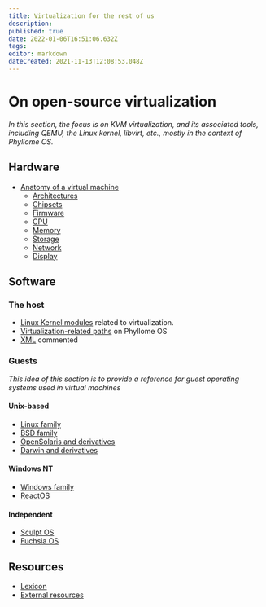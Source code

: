 ```yaml
---
title: Virtualization for the rest of us
description: 
published: true
date: 2022-01-06T16:51:06.632Z
tags: 
editor: markdown
dateCreated: 2021-11-13T12:08:53.048Z
---
```


# On open-source virtualization

*In this section, the focus is on KVM virtualization, and its associated tools, including QEMU, the Linux kernel, libvirt, etc., mostly in the context of Phyllome OS.* 

## Hardware

* [Anatomy of a virtual machine](/virt/vm)
	* [Architectures](/virt/architectures)
	* [Chipsets](/virt/chipset)
  * [Firmware](/virt/firmware)
  * [CPU](/virt/cpu)
  * [Memory](/virt/memory)
  * [Storage](/virt/storage)
  * [Network](/virt/network)
  * [Display](/virt/display)

## Software

### The host

* [Linux Kernel modules](/virt/kernel-modules) related to virtualization.
* [Virtualization-related paths](/virt/linux-paths) on Phyllome OS
* [XML](/virt/xml) commented

### Guests

*This idea of this section is to provide a reference for guest operating systems used in virtual machines*

#### Unix-based

* [Linux family](/virt/linux)
* [BSD family](/virt/bsd)
* [OpenSolaris and derivatives](/virt/opensolaris)
* [Darwin and derivatives](/virt/darwin)

#### Windows NT
	
* [Windows family](/virt/windows)
* [ReactOS](/virt/reactos)

#### Independent

* [Sculpt OS](/virt/sculpt-os)
* [Fuchsia OS](/virt/fuchsia-os)

## Resources

* [Lexicon](/virt/lexicon) 
* [External resources](/virt/resources)